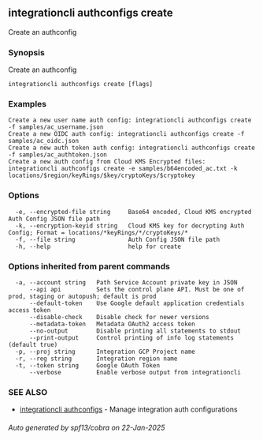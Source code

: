 ## integrationcli authconfigs create

Create an authconfig

### Synopsis

Create an authconfig

```
integrationcli authconfigs create [flags]
```

### Examples

```
Create a new user name auth config: integrationcli authconfigs create -f samples/ac_username.json
Create a new OIDC auth config: integrationcli authconfigs create -f samples/ac_oidc.json
Create a new auth token auth config: integrationcli authconfigs create -f samples/ac_authtoken.json
Create a new auth config from Cloud KMS Encrypted files: integrationcli authconfigs create -e samples/b64encoded_ac.txt -k locations/$region/keyRings/$key/cryptoKeys/$cryptokey
```

### Options

```
  -e, --encrypted-file string     Base64 encoded, Cloud KMS encrypted Auth Config JSON file path
  -k, --encryption-keyid string   Cloud KMS key for decrypting Auth Config; Format = locations/*keyRings/*/cryptoKeys/*
  -f, --file string               Auth Config JSON file path
  -h, --help                      help for create
```

### Options inherited from parent commands

```
  -a, --account string   Path Service Account private key in JSON
      --api api          Sets the control plane API. Must be one of prod, staging or autopush; default is prod
      --default-token    Use Google default application credentials access token
      --disable-check    Disable check for newer versions
      --metadata-token   Metadata OAuth2 access token
      --no-output        Disable printing all statements to stdout
      --print-output     Control printing of info log statements (default true)
  -p, --proj string      Integration GCP Project name
  -r, --reg string       Integration region name
  -t, --token string     Google OAuth Token
      --verbose          Enable verbose output from integrationcli
```

### SEE ALSO

* [integrationcli authconfigs](integrationcli_authconfigs.md)	 - Manage integration auth configurations

###### Auto generated by spf13/cobra on 22-Jan-2025
